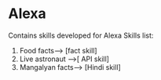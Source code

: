 # Alexa
 Contains skills developed for Alexa
Skills list:
1) Food facts--> [fact skill]
2) Live astronaut -->[ API skill]
3) Mangalyan facts--> [Hindi skill]
